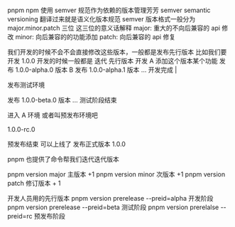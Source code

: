 #

pnpm npm 使用 semver 规范作为依赖的版本管理芳芳
semver semantic versioning 翻译过来就是语义化版本规范
semver 版本格式一般分为 major.minor.patch 三位
这三位的意义话解释
major: 重大的不向后兼容的 api 修改
minor: 向后兼容的的功能添加
patch: 向后兼容的 api 修复

我们开发的时候不会不会直接修改这些版本，一般都是发布先行版本
比如我们要开发 1.0.0
开发的时候一般都是 迭代 先行版本
开发 A 添加这个版本某个功能
发布 1.0.0-alpha.0 版本
B
发布 1.0.0-alpha.1 版本
...
开发完成
|

发布测试环境

发布 1.0.0-beta.0 版本
...
测试阶段结束

进入 A 环境 或者叫预发布环境吧

1.0.0-rc.0

预发布结束
可以上线了
发布正式版本
1.0.0

pnpm 也提供了命令帮我们迭代迭代版本

pnpm version major 主版本 +1
pnpm version minor 次版本 +1
pnpm version patch 修订版本 + 1

开发人员用的先行版本
pnpm version prerelease --preid=alpha 开发阶段
pnpm version prerelease --preid=beta 测试阶段
pnpm version prerelalse --preid=rc 预发布阶段
